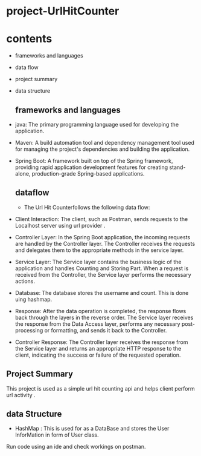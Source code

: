 # project-UrlHitCounter
# contents
* frameworks and languages
* data flow
* project summary
* data structure
   ## frameworks and languages
* java: The primary programming language used for developing the application.
* Maven: A build automation tool and dependency management tool used for managing the project's
  dependencies and building the application.
* Spring Boot: A framework built on top of the Spring framework, providing rapid application development
  features for creating stand-alone, production-grade Spring-based applications.
  ## dataflow
  * The Url Hit Counterfollows the following data flow:

* Client Interaction: The client, such as Postman, sends requests to the Localhost server using url provider .

* Controller Layer: In the Spring Boot application, the incoming requests are handled by the Controller layer.
The Controller receives the requests and delegates them to the appropriate methods in the service layer.

* Service Layer: The Service layer contains the business logic of the application and handles Counting and Storing Part.
When a request is received from the Controller, the Service layer performs the necessary actions.

* Database: The database stores the username and count. This is done uing hashmap.

* Response: After the data operation is completed, the response flows back through the layers in the reverse order.
The Service layer receives the response from the Data Access layer, performs any necessary post-processing or formatting, and sends it back to the Controller.

* Controller Response: The Controller layer receives the response from the Service layer and returns
an appropriate HTTP response to the client, indicating the success or failure of the requested operation.
## Project Summary
This project is used as a simple url hit counting api and helps client perform url activity .

## data Structure
* HashMap : This is used for as a DataBase and stores the User InforMation in form of User class.

Run code using an ide and check workings on postman.
